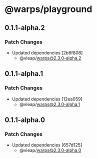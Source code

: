 # @warps/playground

## 0.1.1-alpha.2

### Patch Changes

- Updated dependencies [2b6f808]
  - @vleap/warps@2.3.0-alpha.2

## 0.1.1-alpha.1

### Patch Changes

- Updated dependencies [12ea059]
  - @vleap/warps@2.3.0-alpha.1

## 0.1.1-alpha.0

### Patch Changes

- Updated dependencies [657d125]
  - @vleap/warps@2.3.0-alpha.0
